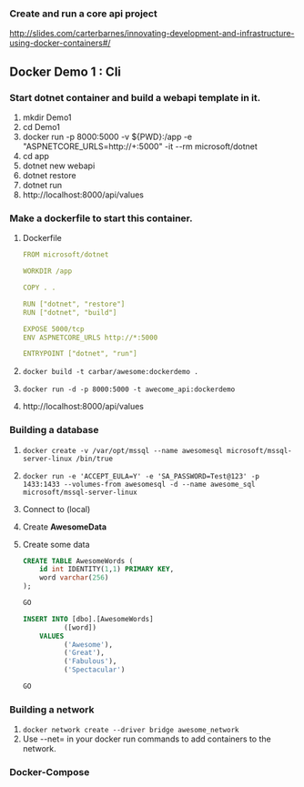 ### Create and run a core api project

http://slides.com/carterbarnes/innovating-development-and-infrastructure-using-docker-containers#/

## Docker Demo 1 : Cli

### Start dotnet container and build a webapi template in it.
1. mkdir Demo1
1. cd Demo1
1. docker run -p 8000:5000 -v ${PWD}:/app -e "ASPNETCORE_URLS=http://+:5000" -it --rm microsoft/dotnet
1. cd app
1. dotnet new webapi
1. dotnet restore
1. dotnet run
1. http://localhost:8000/api/values

### Make a dockerfile to start this container.
1. Dockerfile

    ```yml
    FROM microsoft/dotnet

    WORKDIR /app

    COPY . .

    RUN ["dotnet", "restore"]
    RUN ["dotnet", "build"]

    EXPOSE 5000/tcp
    ENV ASPNETCORE_URLS http://*:5000

    ENTRYPOINT ["dotnet", "run"]
    ```

1. `docker build -t carbar/awesome:dockerdemo .`
1. `docker run -d -p 8000:5000 -t awecome_api:dockerdemo`
1. http://localhost:8000/api/values

### Building a database
1. `docker create -v /var/opt/mssql --name awesomesql microsoft/mssql-server-linux /bin/true`
1. `docker run -e 'ACCEPT_EULA=Y' -e 'SA_PASSWORD=Test@123' -p 1433:1433 --volumes-from awesomesql -d --name awesome_sql microsoft/mssql-server-linux`
1. Connect to (local)
1. Create **AwesomeData**
1. Create some data

    ```sql
    CREATE TABLE AwesomeWords (
        id int IDENTITY(1,1) PRIMARY KEY,
        word varchar(256)
    );

    GO

    INSERT INTO [dbo].[AwesomeWords]
              ([word])
        VALUES
              ('Awesome'),
              ('Great'),
              ('Fabulous'),
              ('Spectacular')

    GO
    ```

### Building a network
1. `docker network create --driver bridge awesome_network`
1. Use --net=<name of network> in your docker run commands to add containers to the network.

### Docker-Compose

```yml

```
